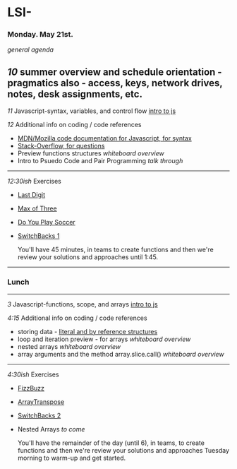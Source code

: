 # LSI- 

### Monday. May 21st.
*general agenda* 


*10* summer overview and schedule orientation - pragmatics also - access, keys, network drives, notes, desk assignments, etc. 
---
*11* Javascript-syntax, variables, and control flow [intro to js](https://www.codecademy.com/learn/introduction-to-javascript)

*12* Additional info on coding / code references
+ [MDN/Mozilla code documentation for Javascript, for syntax](https://developer.mozilla.org/en-US/docs/Web/JavaScript)
+ [Stack-Overflow, for questions](https://stackoverflow.com/questions/5744233/how-to-empty-the-content-of-a-div)
+ Preview functions structures *whiteboard overview*
+ Intro to Psuedo Code and Pair Programming *talk through*
---
*12:30ish* Exercises
+ [Last Digit](https://repl.it/@siteations/LSI-Last-Digits)
+ [Max of Three](https://repl.it/@siteations/LSI-Max-of-Three)
+ [Do You Play Soccer](https://repl.it/@siteations/LSI-Do-you-play-soccer)
+ [SwitchBacks 1](https://repl.it/@siteations/LSI-SwitchBacks)
   
   You'll have 45 minutes, in teams to create functions and then we're review your solutions and approaches until 1:45.
---
### Lunch
---
*3* Javascript-functions, scope, and arrays [intro to js](https://www.codecademy.com/learn/introduction-to-javascript)

*4:15* Additional info on coding / code references
+ storing data - [literal and by reference structures](https://codeburst.io/explaining-value-vs-reference-in-javascript-647a975e12a0)
+ loop and iteration preview - for arrays *whiteboard overview*
+ nested arrays *whiteboard overview*
+ array arguments and the method array.slice.call() *whiteboard overview*
---
*4:30ish* Exercises
+ [FizzBuzz](https://repl.it/@siteations/LSI-FizzBuzz)
+ [ArrayTranspose](https://repl.it/@siteations/LSI-TransposeArray)
+ [SwitchBacks 2](https://repl.it/@siteations/LSI-SwitchBacks-2)
+ Nested Arrays *to come*
   
   You'll have the remainder of the day (until 6), in teams, to create functions and then we're review your solutions and approaches Tuesday morning to warm-up and get started.
   
   
  
